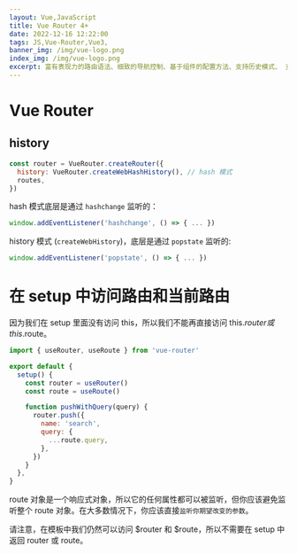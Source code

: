 ```yaml
---
layout: Vue,JavaScript
title: Vue Router 4+
date: 2022-12-16 12:22:00
tags: JS,Vue-Router,Vue3,
banner_img: /img/vue-logo.png
index_img: /img/vue-logo.png
excerpt: 富有表现力的路由语法、细致的导航控制、基于组件的配置方法、支持历史模式、 支持滚动控制、支持自动编码
---
```


# Vue Router

## history

```js
const router = VueRouter.createRouter({
  history: VueRouter.createWebHashHistory(), // hash 模式
  routes,
})
```

hash 模式底层是通过 `hashchange` 监听的：

```js
window.addEventListener('hashchange', () => { ... })
```

history 模式 (`createWebHistory`)，底层是通过 `popstate` 监听的:

```js
window.addEventListener('popstate', () => { ... })
```

# 在 setup 中访问路由和当前路由
因为我们在 setup 里面没有访问 this，所以我们不能再直接访问 this.$router 或 this.$route。

```js
import { useRouter, useRoute } from 'vue-router'

export default {
  setup() {
    const router = useRouter()
    const route = useRoute()

    function pushWithQuery(query) {
      router.push({
        name: 'search',
        query: {
          ...route.query,
        },
      })
    }
  },
}
```

route 对象是一个响应式对象，所以它的任何属性都可以被监听，但你应该避免监听整个 route 对象。在大多数情况下，你应该直接`监听你期望改变的参数`。

请注意，在模板中我们仍然可以访问 $router 和 $route，所以不需要在 setup 中返回 router 或 route。


